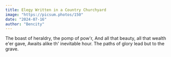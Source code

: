 ```yaml
---
title: Elegy Written in a Country Churchyard
image: "https://picsum.photos/150"
date: "2024-07-16"
author: "Bencity"
---
```


The boast of heraldry, the pomp of pow'r,
And all that beauty, all that wealth e'er gave,
Awaits alike th' inevitable hour.
The paths of glory lead but to the grave.
